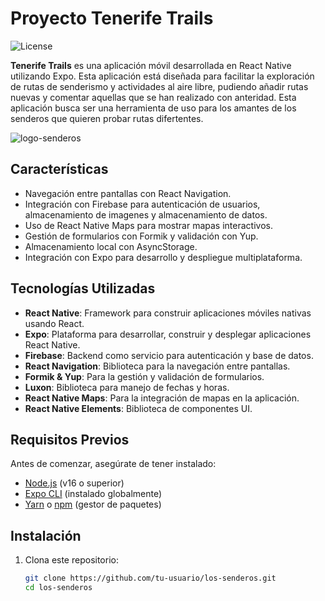 # Proyecto Tenerife Trails

![License](https://img.shields.io/badge/license-0BSD-blue)

**Tenerife Trails** es una aplicación móvil desarrollada en React Native utilizando Expo. Esta aplicación está diseñada para facilitar la exploración de rutas de senderismo y actividades al aire libre, pudiendo añadir rutas nuevas y comentar aquellas que se han realizado con anteridad. Esta aplicación busca ser una herramienta de uso para los amantes de los senderos que quieren probar rutas difertentes.

![logo-senderos](https://github.com/user-attachments/assets/574d1c3a-9b40-4501-85d9-c13fb8ef7db6)

## Características

- Navegación entre pantallas con React Navigation.
- Integración con Firebase para autenticación de usuarios, almacenamiento de imagenes y almacenamiento de datos.
- Uso de React Native Maps para mostrar mapas interactivos.
- Gestión de formularios con Formik y validación con Yup.
- Almacenamiento local con AsyncStorage.
- Integración con Expo para desarrollo y despliegue multiplataforma.

## Tecnologías Utilizadas

- **React Native**: Framework para construir aplicaciones móviles nativas usando React.
- **Expo**: Plataforma para desarrollar, construir y desplegar aplicaciones React Native.
- **Firebase**: Backend como servicio para autenticación y base de datos.
- **React Navigation**: Biblioteca para la navegación entre pantallas.
- **Formik & Yup**: Para la gestión y validación de formularios.
- **Luxon**: Biblioteca para manejo de fechas y horas.
- **React Native Maps**: Para la integración de mapas en la aplicación.
- **React Native Elements**: Biblioteca de componentes UI.

## Requisitos Previos

Antes de comenzar, asegúrate de tener instalado:

- [Node.js](https://nodejs.org/) (v16 o superior)
- [Expo CLI](https://docs.expo.dev/get-started/installation/) (instalado globalmente)
- [Yarn](https://yarnpkg.com/) o [npm](https://www.npmjs.com/) (gestor de paquetes)

## Instalación

1. Clona este repositorio:

   ```bash
   git clone https://github.com/tu-usuario/los-senderos.git
   cd los-senderos


